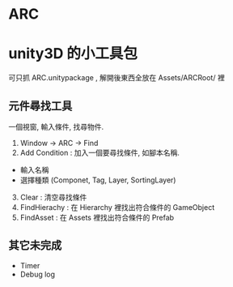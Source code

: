 ARC
===

# unity3D 的小工具包

可只抓 ARC.unitypackage , 解開後東西全放在 Assets/ARCRoot/ 裡

元件尋找工具
------------

一個視窗, 輸入條件, 找尋物件.

1. Window -> ARC -> Find
2. Add Condition : 加入一個要尋找條件, 如腳本名稱.
 * 輸入名稱
 * 選擇種類 (Componet, Tag, Layer, SortingLayer)
3. Clear : 清空尋找條件
4. FindHierachy : 在 Hierarchy 裡找出符合條件的 GameObject
5. FindAsset : 在 Assets 裡找出符合條件的 Prefab
  

其它未完成
-----------

* Timer
* Debug log

